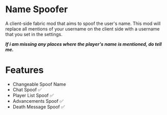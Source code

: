 # Name Spoofer

A client-side fabric mod that aims to spoof the user's name. This mod will replace all mentions of your username on the
client side with a username that you set in the settings.

***If i am missing any places where the player's name is mentioned, do tell me.***

# Features

- Changeable Spoof Name
- Chat Spoof ✅
- Player List Spoof ✅
- Advancements Spoof ✅
- Death Message Spoof ✅
